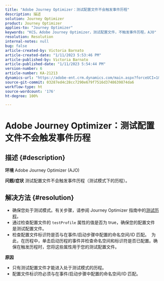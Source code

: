 ```yaml
---
title: "Adobe Journey Optimizer：测试配置文件不会触发事件历程"
description: 描述
solution: Journey Optimizer
product: Journey Optimizer
applies-to: "Journey Optimizer"
keywords: "KCS，Adobe Journey Optimizer，测试配置文件，不触发事件历程，AJO"
resolution: Resolution
internal-notes: null
bug: false
article-created-by: Victoria Barnato
article-created-date: "1/11/2023 5:53:46 PM"
article-published-by: Victoria Barnato
article-published-date: "1/11/2023 5:54:44 PM"
version-number: 6
article-number: KA-21213
dynamics-url: "https://adobe-ent.crm.dynamics.com/main.aspx?forceUCI=1&pagetype=entityrecord&etn=knowledgearticle&id=b09b7ee4-d891-ed11-aad1-6045bd006d92"
source-git-commit: 03287ed4c28cc7290e679f7516d3748639874da6
workflow-type: ht
source-wordcount: '176'
ht-degree: 100%

---
```


# Adobe Journey Optimizer：测试配置文件不会触发事件历程

## 描述 {#description}

<b>环境</b>
Adobe Journey Optimizer (AJO)


<b>问题/症状</b>
测试配置文件不会触发事件历程（测试模式下的历程）。


## 解决方法 {#resolution}


- 确保您处于测试模式。有关步骤，请参阅 Journey Optimizer 指南中的[测试历程](https://experienceleague.adobe.com/docs/journey-optimizer/using/orchestrate-journeys/create-journey/testing-the-journey.html?lang=zh-Hans)。
- 通过检查配置文件的 `testProfile` 属性的值是否为 true，确保您的配置文件是测试配置文件。
- 检查配置文件标识符是否与在事件/启动步骤中配置的命名空间/ID 匹配。  为此，在历程中，单击启动历程的事件并检查命名空间和标识符是否已配置。确保在触发历程时，您将这些属性用于您的测试配置文件。

<b>原因</b>
- 只有测试配置文件才能进入处于测试模式的历程。
- 配置文件标识符必须与在事件/启动步骤中配置的命名空间/ID 匹配。

